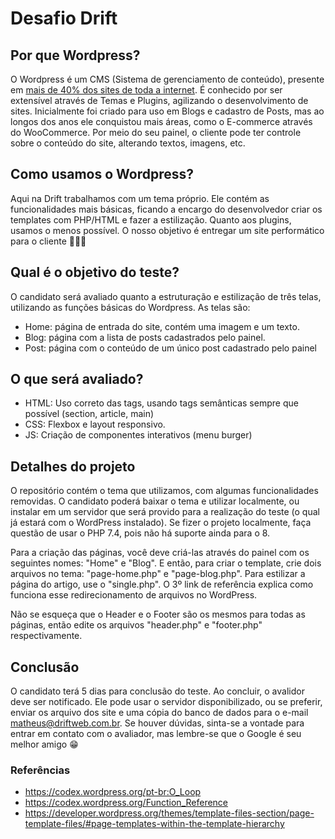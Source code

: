 # Desafio Drift

## Por que Wordpress?
O Wordpress é um CMS (Sistema de gerenciamento de conteúdo), presente em [mais de 40% dos sites de toda a internet](https://w3techs.com/technologies/details/cm-wordpress). É conhecido por ser extensível através de Temas e Plugins, agilizando o desenvolvimento de sites. Inicialmente foi criado para uso em Blogs e cadastro de Posts, mas ao longos dos anos ele conquistou mais áreas, como o E-commerce através do WooCommerce. Por meio do seu painel, o cliente pode ter controle sobre o conteúdo do site, alterando textos, imagens, etc.

## Como usamos o Wordpress?
Aqui na Drift trabalhamos com um tema próprio. Ele contém as funcionalidades mais básicas, ficando a encargo do desenvolvedor criar os templates com PHP/HTML e fazer a estilização. Quanto aos plugins, usamos o menos possível. O nosso objetivo é entregar um site performático para o cliente 🚀🚀🚀

## Qual é o objetivo do teste?
O candidato será avaliado quanto a estruturação e estilização de três telas, utilizando as funções básicas do Wordpress. As telas são:
- Home: página de entrada do site, contém uma imagem e um texto. 
- Blog: página com a lista de posts cadastrados pelo painel.
- Post: página com o conteúdo de um único post cadastrado pelo painel

## O que será avaliado?
- HTML: Uso correto das tags, usando tags semânticas sempre que possível (section, article, main)
- CSS: Flexbox e layout responsivo.
- JS: Criação de componentes interativos (menu burger)

## Detalhes do projeto
O repositório contém o tema que utilizamos, com algumas funcionalidades removidas. O candidato poderá baixar o tema e utilizar localmente, ou instalar em um servidor que será provido para a realização do teste (o qual já estará com o WordPress instalado). Se fizer o projeto localmente, faça questão de usar o PHP 7.4, pois não há suporte ainda para o 8.

Para a criação das páginas, você deve criá-las através do painel com os seguintes nomes: "Home" e "Blog". E então, para criar o template, crie dois arquivos no tema: "page-home.php" e "page-blog.php". Para estilizar a página do artigo, use o "single.php".  O 3º link de referência explica como funciona esse redirecionamento de arquivos no WordPress. 

Não se esqueça que o Header e o Footer são os mesmos para todas as páginas, então edite os arquivos "header.php" e "footer.php" respectivamente. 

## Conclusão
O candidato terá 5 dias para conclusão do teste. Ao concluir, o avalidor deve ser notificado. Ele pode usar o servidor disponibilizado, ou se preferir, enviar os arquivo dos site e uma cópia do banco de dados para o e-mail matheus@driftweb.com.br. Se houver dúvidas, sinta-se a vontade para entrar em contato com o avaliador, mas lembre-se que o Google é seu melhor amigo 😁

### Referências
- https://codex.wordpress.org/pt-br:O_Loop
- https://codex.wordpress.org/Function_Reference
- https://developer.wordpress.org/themes/template-files-section/page-template-files/#page-templates-within-the-template-hierarchy
